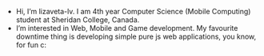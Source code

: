 -  Hi, I’m lizaveta-lv. I am 4th year Computer Science (Mobile Computing) student at Sheridan College, Canada. 
-  I’m interested in Web, Mobile and Game development. My favourite downtime thing is developing simple pure js web applications, you know, for fun c:
